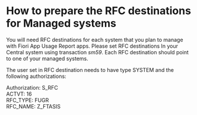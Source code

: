 # How to prepare the RFC destinations for Managed systems

You will need RFC destinations for each system that you plan to manage with Fiori App Usage Report apps. Please set RFC destinations In your Central system using transaction *sm59*. Each RFC destination should point to one of your managed systems.

The user set in RFC destination needs to have type SYSTEM and the following authorizations:

Authorization: S_RFC<br>
ACTVT: 16<br>
RFC_TYPE: FUGR<br>
RFC_NAME: Z_FTASIS<br>

